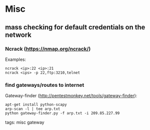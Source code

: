 # Misc

## mass checking for default credentials on the network

### Ncrack (https://nmap.org/ncrack/)
Examples:
``` 
ncrack <ip>:22 <ip>:21
ncrack <ips> -p 22,ftp:3210,telnet
```

### find gateways/routes to internet 
Gateway-finder (http://pentestmonkey.net/tools/gateway-finder):
```
apt-get install python-scapy
arp-scan -l | tee arp.txt
python gateway-finder.py -f arp.txt -i 209.85.227.99
```

tags: misc gateway 